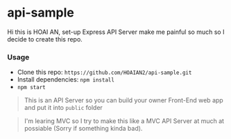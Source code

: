 # api-sample
Hi this is HOAI AN, set-up Express API Server make me painful so much so I decide to create this repo.
### Usage
* Clone this repo: 
`https://github.com/HOAIAN2/api-sample.git`
* Install dependencies: `npm install`
* `npm start`
> This is an API Server so you can build your owner Front-End web app and put it into `public` folder

> I'm learing MVC so I try to make this like a MVC API Server at much at possiable (Sorry if something kinda bad).